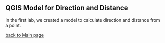 ## QGIS Model for Direction and Distance
In the first lab, we created a model to calculate direction and distance from a point. 

[back to Main page](README.md)
